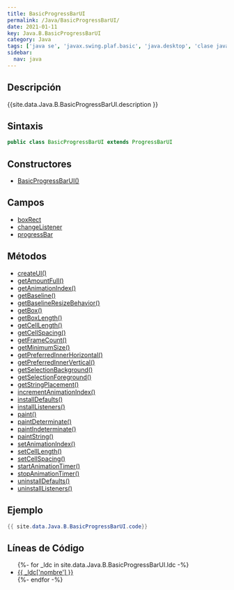 ```yaml
---
title: BasicProgressBarUI
permalink: /Java/BasicProgressBarUI/
date: 2021-01-11
key: Java.B.BasicProgressBarUI
category: Java
tags: ['java se', 'javax.swing.plaf.basic', 'java.desktop', 'clase java', 'Java 1.0']
sidebar: 
  nav: java
---
```


## Descripción
{{site.data.Java.B.BasicProgressBarUI.description }}

## Sintaxis
~~~java
public class BasicProgressBarUI extends ProgressBarUI
~~~

## Constructores
* [BasicProgressBarUI()](/Java/BasicProgressBarUI/BasicProgressBarUI/)

## Campos
* [boxRect](/Java/BasicProgressBarUI/boxRect/)
* [changeListener](/Java/BasicProgressBarUI/changeListener/)
* [progressBar](/Java/BasicProgressBarUI/progressBar/)

## Métodos
* [createUI()](/Java/BasicProgressBarUI/createUI/)
* [getAmountFull()](/Java/BasicProgressBarUI/getAmountFull/)
* [getAnimationIndex()](/Java/BasicProgressBarUI/getAnimationIndex/)
* [getBaseline()](/Java/BasicProgressBarUI/getBaseline/)
* [getBaselineResizeBehavior()](/Java/BasicProgressBarUI/getBaselineResizeBehavior/)
* [getBox()](/Java/BasicProgressBarUI/getBox/)
* [getBoxLength()](/Java/BasicProgressBarUI/getBoxLength/)
* [getCellLength()](/Java/BasicProgressBarUI/getCellLength/)
* [getCellSpacing()](/Java/BasicProgressBarUI/getCellSpacing/)
* [getFrameCount()](/Java/BasicProgressBarUI/getFrameCount/)
* [getMinimumSize()](/Java/BasicProgressBarUI/getMinimumSize/)
* [getPreferredInnerHorizontal()](/Java/BasicProgressBarUI/getPreferredInnerHorizontal/)
* [getPreferredInnerVertical()](/Java/BasicProgressBarUI/getPreferredInnerVertical/)
* [getSelectionBackground()](/Java/BasicProgressBarUI/getSelectionBackground/)
* [getSelectionForeground()](/Java/BasicProgressBarUI/getSelectionForeground/)
* [getStringPlacement()](/Java/BasicProgressBarUI/getStringPlacement/)
* [incrementAnimationIndex()](/Java/BasicProgressBarUI/incrementAnimationIndex/)
* [installDefaults()](/Java/BasicProgressBarUI/installDefaults/)
* [installListeners()](/Java/BasicProgressBarUI/installListeners/)
* [paint()](/Java/BasicProgressBarUI/paint/)
* [paintDeterminate()](/Java/BasicProgressBarUI/paintDeterminate/)
* [paintIndeterminate()](/Java/BasicProgressBarUI/paintIndeterminate/)
* [paintString()](/Java/BasicProgressBarUI/paintString/)
* [setAnimationIndex()](/Java/BasicProgressBarUI/setAnimationIndex/)
* [setCellLength()](/Java/BasicProgressBarUI/setCellLength/)
* [setCellSpacing()](/Java/BasicProgressBarUI/setCellSpacing/)
* [startAnimationTimer()](/Java/BasicProgressBarUI/startAnimationTimer/)
* [stopAnimationTimer()](/Java/BasicProgressBarUI/stopAnimationTimer/)
* [uninstallDefaults()](/Java/BasicProgressBarUI/uninstallDefaults/)
* [uninstallListeners()](/Java/BasicProgressBarUI/uninstallListeners/)

## Ejemplo
~~~java
{{ site.data.Java.B.BasicProgressBarUI.code}}
~~~

## Líneas de Código
<ul>
{%- for _ldc in site.data.Java.B.BasicProgressBarUI.ldc -%}
   <li>
       <a href="{{_ldc['url'] }}">{{ _ldc['nombre'] }}</a>
   </li>
{%- endfor -%}
</ul>

